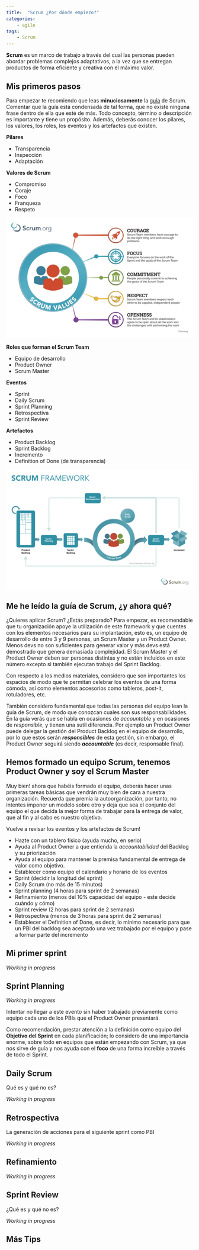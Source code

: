 ```yaml
---
title:  "Scrum ¿Por dónde empiezo?"
categories: 
    - agile
tags:
    - Scrum
---
```


**Scrum** es un marco de trabajo a través del cual las personas pueden abordar problemas
complejos adaptativos, a la vez que se entregan productos de forma eficiente y creativa con el
máximo valor.

## Mis primeros pasos

Para empezar te recomiendo que leas **minuciosamente** la [guía](https://www.scrumguides.org/scrum-guide.html) de Scrum. Comentar que la guía está condensada de tal forma, que no existe ninguna frase dentro de ella que esté de más. Todo concepto, término o descripción es importante y tiene un propósito. Además, deberás conocer los pilares, los valores, los roles, los eventos y los artefactos que existen.

**Pilares**
* Transparencia
* Inspección
* Adaptación

**Valores de Scrum**
* Compromiso
* Coraje
* Foco
* Franqueza
* Respeto

![Scrum-Values](/assets/images/scrum-values.jpg)

**Roles que forman el Scrum Team**
* Equipo de desarrollo
* Product Owner
* Scrum Master

**Eventos**
* Sprint
* Daily Scrum
* Sprint Planning
* Retrospectiva
* Sprint Review

**Artefactos**
* Product Backlog
* Sprint Backlog
* Incremento
* Definition of Done (de transparencia)

![Framework_Scrum](/assets/images/frameworkScrum.png)

## Me he leído la guía de Scrum, ¿y ahora qué?

¿Quieres aplicar Scrum? ¿Estás preparado? Para empezar, es recomendable que tu organización apoye la utilización de este framework y que cuentes con los elementos necesarios para su implantación, esto es, un equipo de desarrollo de entre 3 y 9 personas, un Scrum Master y un Product Owner. Menos devs no son suficientes para generar valor y más devs está demostrado que genera demasiada complejidad. El Scrum Master y el Product Owner deben ser personas distintas y no están incluídos en este número excepto si también ejecutan trabajo del Sprint Backlog.

Con respecto a los medios materiales, considero que son importantes los espacios de modo que te permitan celebrar los eventos de una forma cómoda, así como elementos accesorios como tableros, post-it, rotuladores, etc.

También considero fundamental que todas las personas del equipo lean la guía de Scrum, de modo que conozcan cuales son sus responsabilidades. En la guía verás que se habla en ocasiones de *accountable* y en ocasiones de *responsible*, y tienen una sutil diferencia. Por ejemplo un Product Owner puede delegar la gestión del Product Backlog en el equipo de desarrollo, por lo que estos serán ***responsibles*** de esta gestión, sin embargo, el Product Owner seguirá siendo ***accountable*** (es decir, responsable final).

## Hemos formado un equipo Scrum, tenemos Product Owner y soy el Scrum Master

Muy bien! ahora que habéis formado el equipo, deberás hacer unas primeras tareas básicas que vendrán muy bien de cara a nuestra organización. Recuerda que premia la autoorganización, por tanto, no intentes imponer un modelo sobre otro y deja que sea el conjunto del equipo el que decida la mejor forma de trabajar para la entrega de valor, que al fin y al cabo es nuestro objetivo.

Vuelve a revisar los eventos y los artefactos de Scrum!

* Hazte con un tablero físico (ayuda mucho, en serio)
* Ayuda al Product Owner a que entienda la *accountabilidad* del Backlog y su priorización
* Ayuda al equipo para mantener la premisa fundamental de entrega de valor como objetivo.
* Establecer como equipo el calendario y horario de los eventos
 * Sprint (decidir la longitud del sprint)
 * Daily Scrum (no más de 15 minutos)
 * Sprint planning (4 horas para sprint de 2 semanas)
 * Refinamiento (menos del 10% capacidad del equipo - este decide cuándo y cómo)
 * Sprint review (2 horas para sprint de 2 semanas)
 * Retrospectiva (menos de 3 horas para sprint de 2 semanas)
* Establecer el Definition of Done, es decir, lo mínimo necesario para que un PBI del backlog sea aceptado una vez trabajado por el equipo y pase a formar parte del incremento

## Mi primer sprint


*Working in progress*

## Sprint Planning

*Working in progress*

Intentar no llegar a este evento sin haber trabajado previamente como equipo cada uno de los PBIs que el Product Owner presentará.

Como recomendación, prestar atención a la definición como equipo del **Objetivo del Sprint** en cada planificación; lo considero de una importancia enorme, sobre todo en equipos que están empezando con Scrum, ya que nos sirve de guía y nos ayuda con el **foco** de una forma increíble a través de todo el Sprint.

## Daily Scrum

Qué es y qué no es?

*Working in progress*

## Retrospectiva

La generación de acciones para el siguiente sprint como PBI

*Working in progress*

## Refinamiento

*Working in progress*

## Sprint Review

¿Qué es y qué no es?

*Working in progress*


## Más Tips